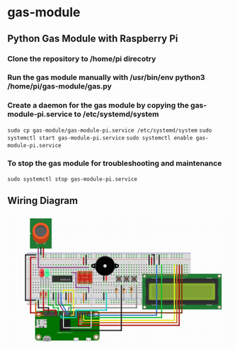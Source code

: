 # gas-module

## Python Gas Module with Raspberry Pi

### Clone the repository to /home/pi direcotry

### Run the gas module manually with /usr/bin/env python3 /home/pi/gas-module/gas.py

### Create a daemon for the gas module by copying the gas-module-pi.service to /etc/systemd/system
`sudo cp gas-module/gas-module-pi.service /etc/systemd/system`
`sudo systemctl start gas-module-pi.service`
`sudo systemctl enable gas-module-pi.service`

### To stop the gas module for troubleshooting and maintenance
`sudo systemctl stop gas-module-pi.service`

## Wiring Diagram

![Wiring Diagram](https://github.com/ericlu5988/gas-module-pi/blob/master/Pi-Gas-Module.png)
